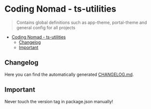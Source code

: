 # Coding Nomad - ts-utilities

> Contains global definitions such as app-theme, portal-theme and general config for all projects

- [Coding Nomad - ts-utilities](#coding-nomad---ts-utilities)
  - [Changelog](#changelog)
  - [Important](#important)

<a name="changelog"></a>

## Changelog

Here you can find the automatically generated [CHANGELOG.md](CHANGELOG.md).

<a name="important"></a>

## Important

Never touch the version tag in package.json manually!
